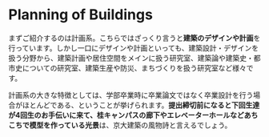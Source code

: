 # Planning of Buildings

まずご紹介するのは計画系。こちらではざっくり言うと**建築のデザインや計画**を行っています。しかし一口にデザインや計画といっても、建築設計・デザインを扱う分野から、建築計画や居住空間をメインに扱う研究室、建築論や建築史・都市史についての研究室、建築生産や防災、まちづくりを扱う研究室など様々です。

計画系の大きな特徴としては、学部卒業時に卒業論文ではなく卒業設計を行う場合がほとんどである、ということが挙げられます。**提出締切前になると下回生達が4回生のお手伝いに来て、桂キャンパスの廊下やエレベーターホールなどあちこちで模型を作っている光景**は、京大建築の風物詩と言えるでしょう。